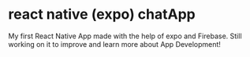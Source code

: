 # react native (expo) chatApp
 
My first React Native App made with the help of expo and Firebase.
Still working on it to improve and learn more about App Development!
